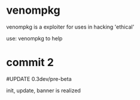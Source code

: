 # venompkg
<p> venompkg is a exploiter for uses in hacking 'ethical' </p>
<p> use: venompkg to help</p>

# commit 2
#UPDATE 0.3dev/pre-beta
<p> init, update, banner is realized</p>
